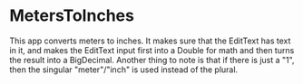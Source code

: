 # MetersToInches
This app converts meters to inches.  It makes sure that the EditText has text in it, and makes the EditText input first into a Double for math and then turns the result into a BigDecimal.  Another thing to note is that if there is just a "1", then the singular "meter"/"inch" is used instead of the plural.
